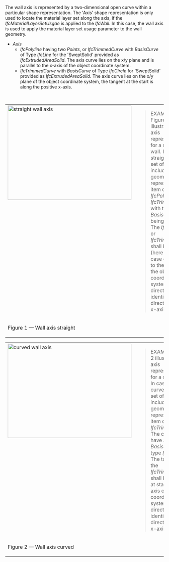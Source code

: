 The wall axis is represented by a two-dimensional open curve within a particular shape representation. The 'Axis' shape representation is only used to locate the material layer set along the axis, if the _IfcMaterialLayerSetUsgae_ is applied to the _IfcWall_. In this case, the wall axis is used to apply the material layer set usage parameter to the wall geometry.

* _Axis_ 
    * _IfcPolyline_ having two _Points_, or _IfcTrimmedCurve_ with _BasisCurve_ of Type _IfcLine_ for the 'SweptSolid' provided as _IfcExtrudedAreaSolid_. The axis curve lies on the x/y plane and is parallel to the x-axis of the object coordinate system.
    * _IfcTrimmedCurve_ with _BasisCurve_ of Type _IfcCircle_ for 'SweptSolid' provided as _IfcExtrudedAreaSolid_. The axis curve lies on the x/y plane of the object coordinate system, the tangent at the start is along the positive x-axis. 

&nbsp;

<table cellpadding="2" cellspacing="2">

 <tr>

  <td align="left" valign="top"><img src="../../../figures/ifcwallstandard_straigthwall_01-layout1.gif" alt="straight wall axis" border="0" height="299" width="393"></td>

  <td><blockquote class="example">EXAMPLE&nbsp; Figure 1 illustrates an axis representation for a straight wall. In case of a straight wall, the set of items shall
include a single geometric representation item of type <em>IfcPolyline</em> or <em>IfcTrimmedCurve</em> with the <em>BasisCurve</em> being an <em>IfcLine</em>. The <em>IfcPolyline</em> or <em>IfcTrimmedCurve</em> shall be parallel (here in a special case co-linear) to the x-axis
of the object coordinate system. The direction shall be identical to the direction of the x-axis.</blockquote>

 </td>
 </tr>
 <tr>
  <td width="393"><p class="figure">Figure 1 &mdash; Wall axis straight</p></td>

  <td>&nbsp;</td>
 </tr>
</table>

<table cellpadding="2" cellspacing="2">

 <tr>

  <td align="left" valign="top"><img src="../../../figures/ifcwallstandard_curvedwall_01-layout1.gif" alt="curved wall axis" border="0" height="299" width="393"></td>

  <td><blockquote class="example">EXAMPLE&nbsp; Figure 2 illustrates an axis representation for a curved wall. In case of a curved wall, the set of items shall include
a single geometric representation item of type <em>IfcTrimmedCurve</em>. The curve shall have a <em>BasisCurve</em> of type <em>IfcCircle</em>. The tangent of the <em>IfcTrimmedCurve</em> shall be parallel at start to the x-axis of the object coordinate system. The direction shall be identical to the direction of the x-axis.</blockquote>
 </td></tr>
 
<tr>
  <td width="393"><p class="figure">Figure 2 &mdash; Wall axis curved</p></td>
  <td>&nbsp;</td>
 
</tr>

</table>